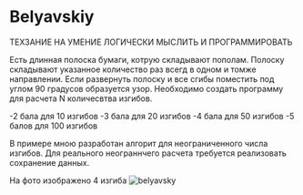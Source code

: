 # Belyavskiy

ТЕХЗАНИЕ НА УМЕНИЕ ЛОГИЧЕСКИ МЫСЛИТЬ И ПРОГРАММИРОВАТЬ

Есть длинная полоска бумаги, котрую складывают пополам. Полоску складывают указанное количество раз всегд в одном и томже направлении.
Если развернуть полоску и все сгибы поместить под углом 90 градусов образуется узор. Необходимо создать программу для расчета N количесвтва изгибов.

-2 бала для 10 изгибов
-3 бала для 20 изгибов
-4 бала для 50 изгибов
-5 балов для 100 изгибов

В примере мною разработан алгорит для неограниченного числа изгибов. Для реального неограннчего расчета требуется реализовать сохранение данных.

На фото изображено 4 изгиба
![belyavsky](https://github.com/SergeyKulikov/Belyavskiy/assets/28785853/2b1c7d5d-4b52-4414-9fdf-5fd9960e719f)

